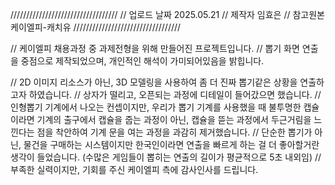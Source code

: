//////////////////////////////////
//  업로드 날짜 2025.05.21
//  제작자       임효은
//  참고원본    케이엘피-캐치유
//////////////////////////////////

// 케이엘피 채용과정 중 과제전형을 위해 만들어진 프로젝트입니다.
// 뽑기 화면 연출을 중점으로 제작되었으며, 개인적인 해석이 가미되어있음을 밝힙니다.

// 2D 이미지 리소스가 아닌, 3D 모델링을 사용하여 좀 더 진짜 뽑기같은 상황을 연출하고자 하였습니다.
// 상자가 떨리고, 오픈되는 과정에 디테일이 들어갔으면 했습니다.
// 인형뽑기 기계에서 나오는 컨셉이지만, 우리가 뽑기 기계를 사용했을 때 불투명한 캡슐이라면 기계의 출구에서 캡슐을 줍는 과정이 아닌, 캡슐을 뜯는 과정에서 두근거림을 느낀다는 점을 착안하여 기계 문을 여는 과정을 과감히 제거했습니다.
// 단순한 뽑기가 아닌, 물건을 구매하는 시스템이지만 한국인이라면 연출을 빠르게 하는 걸 더 좋아할거란 생각이 들었습니다. (수많은 게임들이 뽑히는 연출의 길이가 평균적으로 5초 내외임) 
// 부족한 실력이지만, 기회를 주신 케이엘피 측에 감사인사를 드립니다.
